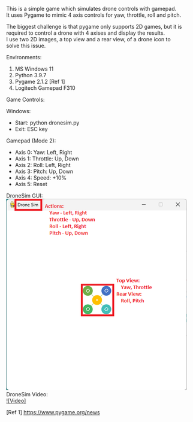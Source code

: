 This is a simple game which simulates drone controls with gamepad.  
It uses Pygame to mimic 4 axis controls for yaw, throttle, roll and pitch.  

The biggest challenge is that pygame only supports 2D games, but it is  
required to control a drone with 4 axises and display the results.  
I use two 2D images, a top view and a rear view, of a drone icon to  
solve this issue.   

Environments:  
1. MS Windows 11  
2. Python 3.9.7  
3. Pygame 2.1.2 [Ref 1]  
4. Logitech Gamepad F310  

Game Controls:

Windows:
- Start: python dronesim.py
- Exit: ESC key

Gamepad (Mode 2):  
- Axis 0: Yaw: Left, Right  
- Axis 1: Throttle: Up, Down  
- Axis 2: Roll: Left, Right  
- Axis 3: Pitch: Up, Down  
- Axis 4: Speed: +10%  
- Axis 5: Reset

DroneSim GUI:  
![Start Page](demo.png)  
DroneSim Video:  
[![Video]](demo.mp4)  

[Ref 1] https://www.pygame.org/news  

